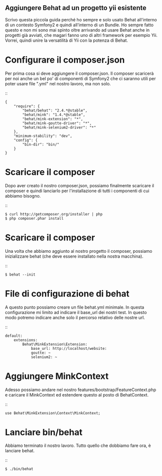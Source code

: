 Aggiungere Behat ad un progetto yii esistente
---------------------------------------------

Scrivo questa piccola guida perché ho sempre e solo usato Behat all'interno di un contesto Symfony2 e quindi all'interno di un Bundle. Ho sempre fatto questo e non mi sono mai spinto oltre arrivando ad usare Behat anche in progetti già avviati, che magari fanno uno di altri framework per esempio Yii. Vorrei, quindi unire la versatilità di Yii con la potenza di Behat.

Configurare il composer.json
============================

Per prima cosa si deve aggiungere il composer.json. Il composer scaricerà per noi anche un bel po' di componenti di Symfony2 che ci saranno utili per poter usare file ".yml" nel nostro lavoro, ma non solo.

::

    {
        "require": {
            "behat/behat": "2.4.*@stable",
            "behat/mink": "1.4.*@stable",
            "behat/mink-extension": "*",
            "behat/mink-goutte-driver": "*",
            "behat/mink-selenium2-driver": "*"
        },
        "minimum-stability": "dev",
        "config": {
            "bin-dir": "bin/"
        }
    }

Scaricare il composer
=====================

Dopo aver creato il nostro composer.json, possiamo finalmente scaricare il composer e quindi lanciarlo per l'installazione di tutti i componenti di cui abbiamo bisogno.

::

    $ curl http://getcomposer.org/installer | php
    $ php composer.phar install

Scaricare il composer
=====================

Una volta che abbiamo aggiunto al nostro progetto il composer, possiamo inizializzare behat (che deve essere installato nella nostra macchina).

::

    $ behat --init

File di configurazione di behat
===============================

A questo punto possiamo creare un file behat.yml minimale. In questa configurazione mi limito ad indicare il base_url dei nostri test. In questo modo potremo indicare anche solo il percorso relativo delle nostre url.

::

    default:
        extensions:
            Behat\MinkExtension\Extension:
                base_url: http://localhost/website:
                goutte: ~
                selenium2: ~

Aggiungere MinkContext
======================

Adesso possiamo andare nel nostro features/bootstrap/FeatureContext.php e caricare il MinkContext ed estendere questo al posto di BehatContext.

::

    use Behat\MinkExtension\Context\MinkContext;

Lanciare bin/behat
==================

Abbiamo terminato il nostro lavoro. Tutto quello che dobbiamo fare ora, è lanciare behat.

::

    $ ./bin/behat

